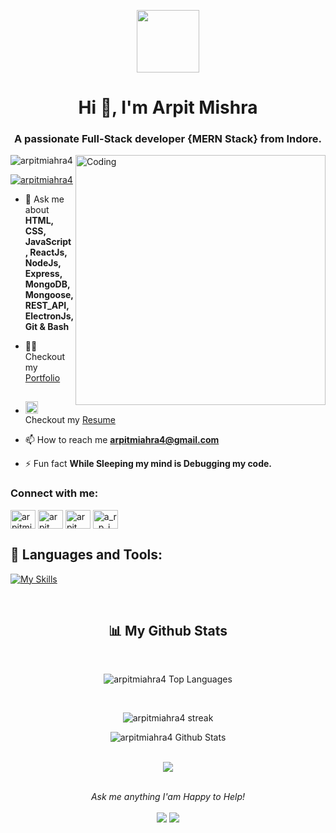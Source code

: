 <p align="center"><img width="100" align="center" src="https://cdn-icons-png.flaticon.com/512/10061/10061736.png"></p>
<h1 align="center">Hi 👋, I'm Arpit Mishra</h1>
<h3 align="center">A passionate Full-Stack developer {MERN Stack} from Indore.</h3>
<img align="right" alt="Coding" width="400" src="https://cdn.dribbble.com/users/2131993/screenshots/4948736/thoughtworks-gif_dribbble.gif">

<p align="left"> <img src="https://komarev.com/ghpvc/?username=arpitmiahra4&label=Profile%20views&color=0e75b6&style=flat" alt="arpitmiahra4" /> </p>


<p align="left"> <a href="https://twitter.com/arpitmiahra4" target="blank"><img src="https://img.shields.io/twitter/follow/arpitmiahra4?logo=twitter&style=for-the-badge" alt="arpitmiahra4" /></a> </p>

- 💬 Ask me about **HTML, CSS, JavaScript, ReactJs, NodeJs, Express, MongoDB, Mongoose, REST_API, ElectronJs, Git & Bash**

- 👨‍💻 Checkout my [Portfolio](https://arpitmishraportfolio.vercel.app/) &nbsp; <img width="15" src="https://i.gifer.com/origin/b3/b34dc1592ae8556da933835c0d532738_w200.webp">

 <!-- Resume -->
-  <img width="20" src = "https://user-images.githubusercontent.com/66555692/190847273-1a125e30-6bb9-4221-916f-47ef6d774f58.png" > Checkout my [Resume](https://drive.google.com/file/d/1EO292lCbCL84BSpWxFVvUlVQTDhia5Vr/view?usp=share_link) &nbsp; <img width="15" src="https://i.gifer.com/origin/b3/b34dc1592ae8556da933835c0d532738_w200.webp">

- 📫 How to reach me **arpitmiahra4@gmail.com** <img width="15" src="https://i.gifer.com/origin/b3/b34dc1592ae8556da933835c0d532738_w200.webp">

- ⚡ Fun fact **While Sleeping my mind is Debugging my code.** <img width="15" src="https://i.gifer.com/origin/b3/b34dc1592ae8556da933835c0d532738_w200.webp">

<h3 align="left">Connect with me:</h3>
<p align="left">
<a href="https://twitter.com/arpitmiahra4" target="blank"><img align="center" src="https://raw.githubusercontent.com/rahuldkjain/github-profile-readme-generator/master/src/images/icons/Social/twitter.svg" alt="arpitmiahra4" height="30" width="40" /></a>
<a href="https://linkedin.com/in/arpit mishra" target="blank"><img align="center" src="https://raw.githubusercontent.com/rahuldkjain/github-profile-readme-generator/master/src/images/icons/Social/linked-in-alt.svg" alt="arpit mishra" height="30" width="40" /></a>
<a href="https://fb.com/arpit mishra" target="blank"><img align="center" src="https://raw.githubusercontent.com/rahuldkjain/github-profile-readme-generator/master/src/images/icons/Social/facebook.svg" alt="arpit mishra" height="30" width="40" /></a>
<a href="https://instagram.com/a_r_p_i_t_m_ishra__" target="blank"><img align="center" src="https://raw.githubusercontent.com/rahuldkjain/github-profile-readme-generator/master/src/images/icons/Social/instagram.svg" alt="a_r_p_i_t_m_ishra__" height="30" width="40" /></a>
</p>

## 🚀 Languages and Tools:


[![My Skills](https://skillicons.dev/icons?i=js,html,css,mongodb,hibernate,react,nodejs,bootstrap,cpp,git,netlify,idea,eclipse,vscode,figma,ps,redux,tailwind,materialui,vercel,vscode,postman,nextjs,express)](https://skillicons.dev)

<br>
<h2 align="center">📊 My Github Stats</h2>
         <br/>   
          <p align="center">      
        <img alt="arpitmiahra4 Top Languages" src="https://github-readme-stats.vercel.app/api/top-langs/?username=arpitmiahra4&langs_count=8&count_private=true&layout=compact&theme=react&hide_border=true&bg_color=0D1117" />
            </p>      
           <br/>
         <p align="center">
              <img title="🔥 Get streak stats for your profile at git.io/streak-stats" alt="arpitmiahra4 streak" src="https://github-readme-streak-stats.herokuapp.com/?user=arpitmiahra4&hide_border=true&theme=react&hide_border=true&bg_color=0D1117"/>
             <p align="center">                                                                                                 
          <img alt="arpitmiahra4 Github Stats" src="https://github-readme-stats.vercel.app/api?username=arpitmiahra4&show_icons=true&locale=en&theme=react&hide_border=true&bg_color=0D1117" />
          </p>                                                                
      <br/>
      <div align="center"  >
  <a href="https://github.com/ryo-ma/github-profile-trophy">
    <img src="https://github-profile-trophy.vercel.app/?username=arpitmiahra4&column=7&theme=onedark"" />
  </a>
<div>
      <br/>
<p align="center">
  <i>Ask me anything I'am Happy to Help! </i>
  <br><br>
<a target="_blank" href="https://www.linkedin.com/in/arpit-mishra-662199222/"><img src="https://img.shields.io/badge/-LinkedIn-0077B5?style=for-the-badge&logo=Linkedin&logoColor=white"></img></a>
<a target="_blank" href="mailto:arpitmiahra4@gmail.com"><img src="https://img.shields.io/badge/-Gmail-D14836?style=for-the-badge&logo=Gmail&logoColor=white"></img></a>
<br>
</p>
